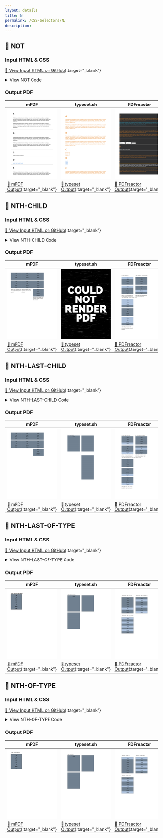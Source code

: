 ```yaml
---
layout: details
title: N
permalink: /CSS-Selectors/N/
description: 
---
```




## 🔬 NOT

### Input HTML & CSS

[📄 View Input HTML on GitHub](https://raw.githubusercontent.com/azettl/compare.html2pdf.tools/master//html/CSS%20Selectors/N/not.html){:target="_blank"}

<details>
    <summary>
        View NOT Code
    </summary>
    <pre><code class="hljs xml"><span class="hljs-meta">&lt;!DOCTYPE <span class="hljs-meta-keyword">html</span>&gt;</span>
<span class="hljs-comment">&lt;!-- Sample from https://css-tricks.com/almanac/selectors/n/not/ --&gt;</span>
<span class="hljs-tag">&lt;<span class="hljs-name">html</span> <span class="hljs-attr">lang</span>=<span class="hljs-string">"en"</span>&gt;</span>
    <span class="hljs-tag">&lt;<span class="hljs-name">head</span>&gt;</span>
        <span class="hljs-tag">&lt;<span class="hljs-name">style</span>&gt;</span><span class="css">
        <span class="hljs-comment">/**
*
* Global Styles
*
*/</span>

<span class="hljs-selector-tag">a</span> {
  <span class="hljs-attribute">color</span>: <span class="hljs-number">#4186db</span>;
}

<span class="hljs-selector-tag">html</span> {
  <span class="hljs-attribute">background</span>: <span class="hljs-number">#303031</span>;
  <span class="hljs-attribute">color</span>: <span class="hljs-number">#e78629</span>;
}


<span class="hljs-selector-class">.entry</span> {
  <span class="hljs-attribute">width</span>: <span class="hljs-number">42em</span>;
  <span class="hljs-attribute">margin</span>: <span class="hljs-number">0</span> auto;
}


<span class="hljs-comment">/**
*
* Demo A
* Class Selector on Nested Element
*/</span>
<span class="hljs-selector-class">.entry</span><span class="hljs-selector-class">.A</span> <span class="hljs-selector-class">.entry-content</span> <span class="hljs-selector-pseudo">:not(.intro)</span> {
  <span class="hljs-attribute">color</span>: <span class="hljs-number">#31cdf7</span>;
}


<span class="hljs-comment">/**
*
* Demo B
* Class Selector w/out Nesting
*
*/</span>
<span class="hljs-selector-class">.entry</span><span class="hljs-selector-class">.B</span> <span class="hljs-selector-pseudo">:not(.intro)</span> {
  <span class="hljs-attribute">font-size</span>: <span class="hljs-number">14px</span>;
}


<span class="hljs-comment">/**
*
* Demo C
* This demo uses the attribute as our simple selector
* http://www.w3.org/TR/selectors/#simple-selectors-dfn
*
*/</span>
<span class="hljs-selector-class">.entry</span><span class="hljs-selector-class">.C</span> <span class="hljs-selector-tag">button</span><span class="hljs-selector-pseudo">:not(</span><span class="hljs-selector-attr">[disabled]</span>) {
  <span class="hljs-attribute">font-size</span>: <span class="hljs-number">20px</span>;
}


<span class="hljs-comment">/**
*
* Demo D
* Attribute Selector
*
*/</span>
<span class="hljs-selector-class">.entry</span><span class="hljs-selector-class">.D</span> <span class="hljs-selector-tag">a</span><span class="hljs-selector-pseudo">:not(</span><span class="hljs-selector-attr">[href*=<span class="hljs-string">"http://css-tricks"</span>]</span>) {
  <span class="hljs-attribute">color</span>: <span class="hljs-number">#FFF</span>;
  <span class="hljs-attribute">text-decoration</span>: none;
}


<span class="hljs-comment">/**
*
* Demo E
* won't work because ::first-line is a pseudo element
*
*/</span>
<span class="hljs-selector-class">.entry</span><span class="hljs-selector-class">.E</span> <span class="hljs-selector-tag">p</span><span class="hljs-selector-pseudo">:not(</span><span class="hljs-selector-pseudo">::first-line)</span> {
  <span class="hljs-attribute">color</span>: white;
}


<span class="hljs-comment">/**
*
* Demo F
* nth-child Pseudo Class
*
*/</span>
<span class="hljs-selector-class">.entry</span><span class="hljs-selector-class">.F</span> <span class="hljs-selector-tag">p</span><span class="hljs-selector-pseudo">:not(</span><span class="hljs-selector-pseudo">:nth-child(2n+1))</span> {
  <span class="hljs-attribute">border</span>: <span class="hljs-number">1px</span> solid orange;
  <span class="hljs-attribute">color</span>: white;
}
        </span><span class="hljs-tag">&lt;/<span class="hljs-name">style</span>&gt;</span>
    <span class="hljs-tag">&lt;/<span class="hljs-name">head</span>&gt;</span>
    <span class="hljs-tag">&lt;<span class="hljs-name">body</span>&gt;</span>
        <span class="hljs-tag">&lt;<span class="hljs-name">article</span> <span class="hljs-attr">class</span>=<span class="hljs-string">"entry A"</span>&gt;</span>
            <span class="hljs-tag">&lt;<span class="hljs-name">header</span>&gt;</span>
              <span class="hljs-tag">&lt;<span class="hljs-name">h1</span>&gt;</span>A<span class="hljs-tag">&lt;/<span class="hljs-name">h1</span>&gt;</span>
            <span class="hljs-tag">&lt;/<span class="hljs-name">header</span>&gt;</span>
            <span class="hljs-tag">&lt;<span class="hljs-name">div</span> <span class="hljs-attr">class</span>=<span class="hljs-string">"entry-content"</span>&gt;</span>
              <span class="hljs-tag">&lt;<span class="hljs-name">p</span> <span class="hljs-attr">class</span>=<span class="hljs-string">"intro"</span>&gt;</span>Pellentesque habitant morbi tristique senectus et netus et malesuada fames ac turpis egestas. Vestibulum tortor quam, feugiat vitae, ultricies eget, tempor sit amet, ante. Donec eu libero sit amet quam egestas semper. Aenean ultricies mi vitae est. Mauris placerat eleifend leo.<span class="hljs-tag">&lt;/<span class="hljs-name">p</span>&gt;</span>
          
              <span class="hljs-tag">&lt;<span class="hljs-name">p</span>&gt;</span>Pellentesque habitant morbi tristique senectus et netus et malesuada fames ac turpis egestas. Vestibulum tortor quam, feugiat vitae, ultricies eget, tempor sit amet, ante. Donec eu libero sit amet quam egestas semper. Aenean ultricies mi vitae est. Mauris placerat eleifend leo.<span class="hljs-tag">&lt;/<span class="hljs-name">p</span>&gt;</span>
            <span class="hljs-tag">&lt;/<span class="hljs-name">div</span>&gt;</span>
          <span class="hljs-tag">&lt;/<span class="hljs-name">article</span>&gt;</span>
          
          <span class="hljs-tag">&lt;<span class="hljs-name">hr</span>&gt;</span>
          
          <span class="hljs-tag">&lt;<span class="hljs-name">article</span> <span class="hljs-attr">class</span>=<span class="hljs-string">"entry B"</span>&gt;</span>
            <span class="hljs-tag">&lt;<span class="hljs-name">header</span>&gt;</span>
              <span class="hljs-tag">&lt;<span class="hljs-name">h1</span>&gt;</span>B<span class="hljs-tag">&lt;/<span class="hljs-name">h1</span>&gt;</span>
            <span class="hljs-tag">&lt;/<span class="hljs-name">header</span>&gt;</span>
             <span class="hljs-tag">&lt;<span class="hljs-name">p</span> <span class="hljs-attr">class</span>=<span class="hljs-string">"intro"</span>&gt;</span>Pellentesque habitant morbi tristique senectus et netus et malesuada fames ac turpis egestas. Vestibulum tortor quam, feugiat vitae, ultricies eget, tempor sit amet, ante. Donec eu libero sit amet quam egestas semper. Aenean ultricies mi vitae est. Mauris placerat eleifend leo.<span class="hljs-tag">&lt;/<span class="hljs-name">p</span>&gt;</span>
          
             <span class="hljs-tag">&lt;<span class="hljs-name">p</span>&gt;</span>Pellentesque habitant morbi tristique senectus et netus et malesuada fames ac turpis egestas. Vestibulum tortor quam, feugiat vitae, ultricies eget, tempor sit amet, ante. Donec eu libero sit amet quam egestas semper. Aenean ultricies mi vitae est. Mauris placerat eleifend leo.<span class="hljs-tag">&lt;/<span class="hljs-name">p</span>&gt;</span>
          <span class="hljs-tag">&lt;/<span class="hljs-name">article</span>&gt;</span>
          
          <span class="hljs-tag">&lt;<span class="hljs-name">hr</span>&gt;</span>
          
          <span class="hljs-tag">&lt;<span class="hljs-name">article</span> <span class="hljs-attr">class</span>=<span class="hljs-string">"entry C"</span>&gt;</span>
            <span class="hljs-tag">&lt;<span class="hljs-name">header</span>&gt;</span>
              <span class="hljs-tag">&lt;<span class="hljs-name">h1</span>&gt;</span>C<span class="hljs-tag">&lt;/<span class="hljs-name">h1</span>&gt;</span>
            <span class="hljs-tag">&lt;/<span class="hljs-name">header</span>&gt;</span>
            <span class="hljs-tag">&lt;<span class="hljs-name">button</span>&gt;</span>button A<span class="hljs-tag">&lt;/<span class="hljs-name">button</span>&gt;</span>
            <span class="hljs-tag">&lt;<span class="hljs-name">button</span>&gt;</span>button B<span class="hljs-tag">&lt;/<span class="hljs-name">button</span>&gt;</span>
            <span class="hljs-tag">&lt;<span class="hljs-name">button</span> <span class="hljs-attr">disabled</span>&gt;</span>button C<span class="hljs-tag">&lt;/<span class="hljs-name">button</span>&gt;</span>
          <span class="hljs-tag">&lt;/<span class="hljs-name">article</span>&gt;</span>
          
          <span class="hljs-tag">&lt;<span class="hljs-name">hr</span>&gt;</span>
          
          <span class="hljs-tag">&lt;<span class="hljs-name">article</span> <span class="hljs-attr">class</span>=<span class="hljs-string">"entry D"</span>&gt;</span>
            <span class="hljs-tag">&lt;<span class="hljs-name">header</span>&gt;</span>
              <span class="hljs-tag">&lt;<span class="hljs-name">h1</span>&gt;</span>D<span class="hljs-tag">&lt;/<span class="hljs-name">h1</span>&gt;</span>
            <span class="hljs-tag">&lt;/<span class="hljs-name">header</span>&gt;</span>
            <span class="hljs-tag">&lt;<span class="hljs-name">a</span> <span class="hljs-attr">href</span>=<span class="hljs-string">"https://css-tricks.com"</span>&gt;</span>Link1<span class="hljs-tag">&lt;/<span class="hljs-name">a</span>&gt;</span>
            <span class="hljs-tag">&lt;<span class="hljs-name">a</span> <span class="hljs-attr">href</span>=<span class="hljs-string">"https://css-tricks.com"</span>&gt;</span>Link2<span class="hljs-tag">&lt;/<span class="hljs-name">a</span>&gt;</span>
            <span class="hljs-tag">&lt;<span class="hljs-name">a</span> <span class="hljs-attr">href</span>=<span class="hljs-string">"https://google.com"</span>&gt;</span>Link3<span class="hljs-tag">&lt;/<span class="hljs-name">a</span>&gt;</span>
            <span class="hljs-tag">&lt;<span class="hljs-name">a</span> <span class="hljs-attr">href</span>=<span class="hljs-string">"https://google.com"</span>&gt;</span>Link4<span class="hljs-tag">&lt;/<span class="hljs-name">a</span>&gt;</span>
          <span class="hljs-tag">&lt;/<span class="hljs-name">article</span>&gt;</span>
          
          <span class="hljs-tag">&lt;<span class="hljs-name">hr</span>&gt;</span>
          
          <span class="hljs-tag">&lt;<span class="hljs-name">article</span> <span class="hljs-attr">class</span>=<span class="hljs-string">"entry E"</span>&gt;</span>
            <span class="hljs-tag">&lt;<span class="hljs-name">header</span>&gt;</span>
              <span class="hljs-tag">&lt;<span class="hljs-name">h1</span>&gt;</span>E<span class="hljs-tag">&lt;/<span class="hljs-name">h1</span>&gt;</span>
            <span class="hljs-tag">&lt;/<span class="hljs-name">header</span>&gt;</span>
            <span class="hljs-tag">&lt;<span class="hljs-name">p</span>&gt;</span>Pellentesque habitant morbi tristique senectus et netus et malesuada fames ac turpis egestas. Vestibulum tortor quam, feugiat vitae, ultricies eget, tempor sit amet, ante. Donec eu libero sit amet quam egestas semper. Aenean ultricies mi vitae est. Mauris placerat eleifend leo.<span class="hljs-tag">&lt;/<span class="hljs-name">p</span>&gt;</span>  
          <span class="hljs-tag">&lt;/<span class="hljs-name">article</span>&gt;</span>
          
          <span class="hljs-tag">&lt;<span class="hljs-name">hr</span>&gt;</span>
          
          <span class="hljs-tag">&lt;<span class="hljs-name">article</span> <span class="hljs-attr">class</span>=<span class="hljs-string">"entry F"</span>&gt;</span>
            <span class="hljs-tag">&lt;<span class="hljs-name">header</span>&gt;</span>
              <span class="hljs-tag">&lt;<span class="hljs-name">h1</span>&gt;</span>F<span class="hljs-tag">&lt;/<span class="hljs-name">h1</span>&gt;</span>
            <span class="hljs-tag">&lt;/<span class="hljs-name">header</span>&gt;</span>
            <span class="hljs-tag">&lt;<span class="hljs-name">p</span>&gt;</span>Pellentesque habitant morbi tristique senectus et netus et malesuada fames ac turpis egestas. Vestibulum tortor quam, feugiat vitae, ultricies eget, tempor sit amet, ante. Donec eu libero sit amet quam egestas semper. Aenean ultricies mi vitae est. Mauris placerat eleifend leo.<span class="hljs-tag">&lt;/<span class="hljs-name">p</span>&gt;</span>
            <span class="hljs-tag">&lt;<span class="hljs-name">p</span>&gt;</span>Pellentesque habitant morbi tristique senectus et netus et malesuada fames ac turpis egestas. Vestibulum tortor quam, feugiat vitae, ultricies eget, tempor sit amet, ante. Donec eu libero sit amet quam egestas semper. Aenean ultricies mi vitae est. Mauris placerat eleifend leo.<span class="hljs-tag">&lt;/<span class="hljs-name">p</span>&gt;</span>
            <span class="hljs-tag">&lt;<span class="hljs-name">p</span>&gt;</span>Pellentesque habitant morbi tristique senectus et netus et malesuada fames ac turpis egestas. Vestibulum tortor quam, feugiat vitae, ultricies eget, tempor sit amet, ante. Donec eu libero sit amet quam egestas semper. Aenean ultricies mi vitae est. Mauris placerat eleifend leo.<span class="hljs-tag">&lt;/<span class="hljs-name">p</span>&gt;</span>  
            <span class="hljs-tag">&lt;<span class="hljs-name">p</span>&gt;</span>Pellentesque habitant morbi tristique senectus et netus et malesuada fames ac turpis egestas. Vestibulum tortor quam, feugiat vitae, ultricies eget, tempor sit amet, ante. Donec eu libero sit amet quam egestas semper. Aenean ultricies mi vitae est. Mauris placerat eleifend leo.<span class="hljs-tag">&lt;/<span class="hljs-name">p</span>&gt;</span>
          <span class="hljs-tag">&lt;/<span class="hljs-name">article</span>&gt;</span>
    <span class="hljs-tag">&lt;/<span class="hljs-name">body</span>&gt;</span>
<span class="hljs-tag">&lt;/<span class="hljs-name">html</span>&gt;</span></code></pre>
</details>

### Output PDF

| mPDF | typeset.sh | PDFreactor | wkhtmltopdf
|---------|---------|---------|---------|
| ![mPDF Preview](mpdf__html_CSS_Selectors_N_not.html.png) | ![typeset Preview](typeset__html_CSS_Selectors_N_not.html.png) | ![PDFreactor Preview](pdfreactor__html_CSS_Selectors_N_not.html.png) | ![wkhtmltopdf Preview](wkhtmltopdf__html_CSS_Selectors_N_not.html.png) |
| [📕 mPDF Output](mpdf__html_CSS_Selectors_N_not.html.pdf){:target="_blank"} | [📕 typeset Output](typeset__html_CSS_Selectors_N_not.html.pdf){:target="_blank"} | [📕 PDFreactor Output](pdfreactor__html_CSS_Selectors_N_not.html.pdf){:target="_blank"} | [📕 wkhtmltopdf Output](wkhtmltopdf__html_CSS_Selectors_N_not.html.pdf){:target="_blank"} |

## 🔬 NTH-CHILD

### Input HTML & CSS

[📄 View Input HTML on GitHub](https://raw.githubusercontent.com/azettl/compare.html2pdf.tools/master//html/CSS%20Selectors/N/nth-child.html){:target="_blank"}

<details>
    <summary>
        View NTH-CHILD Code
    </summary>
    <pre><code class="hljs xml"><span class="hljs-meta">&lt;!DOCTYPE <span class="hljs-meta-keyword">html</span>&gt;</span>
<span class="hljs-comment">&lt;!-- Sample from https://css-tricks.com/almanac/selectors/n/nth-child/ --&gt;</span>
<span class="hljs-tag">&lt;<span class="hljs-name">html</span> <span class="hljs-attr">lang</span>=<span class="hljs-string">"en"</span>&gt;</span>
    <span class="hljs-tag">&lt;<span class="hljs-name">head</span>&gt;</span>
        <span class="hljs-tag">&lt;<span class="hljs-name">style</span>&gt;</span><span class="css">
        <span class="hljs-selector-tag">body</span> {
  <span class="hljs-attribute">padding</span>: <span class="hljs-number">1em</span> <span class="hljs-number">2em</span>;
}

<span class="hljs-selector-tag">ul</span>, <span class="hljs-selector-tag">ol</span> {
  <span class="hljs-attribute">list-style</span>: none;
  <span class="hljs-attribute">padding</span>: <span class="hljs-number">0</span>;
}
<span class="hljs-selector-tag">li</span> {
  <span class="hljs-attribute">text-align</span>: center;
  <span class="hljs-attribute">line-height</span>: <span class="hljs-number">2</span>;
  <span class="hljs-attribute">background</span>: slategrey;
}
<span class="hljs-selector-tag">div</span> {
  <span class="hljs-attribute">width</span>: <span class="hljs-number">12em</span>;
  <span class="hljs-attribute">float</span>: left;
  <span class="hljs-attribute">margin-right</span>: <span class="hljs-number">2em</span>;
}
<span class="hljs-selector-tag">hr</span> {
  <span class="hljs-attribute">clear</span>: both;
  <span class="hljs-attribute">padding-top</span>: <span class="hljs-number">1em</span>;
  <span class="hljs-attribute">border</span>: <span class="hljs-number">0</span>;
  <span class="hljs-attribute">border-bottom</span>: <span class="hljs-number">1px</span> solid grey;
}

<span class="hljs-selector-class">.one</span> <span class="hljs-selector-tag">li</span><span class="hljs-selector-pseudo">:nth-child(1)</span> {
  <span class="hljs-attribute">background</span>: lightsteelblue;
}

<span class="hljs-selector-class">.two</span> <span class="hljs-selector-pseudo">:nth-child(2)</span> <span class="hljs-selector-pseudo">:nth-child(3)</span> {
  <span class="hljs-attribute">background</span>: lightsteelblue;
}

<span class="hljs-selector-class">.three</span> <span class="hljs-selector-pseudo">:nth-child(odd)</span> <span class="hljs-selector-tag">li</span><span class="hljs-selector-pseudo">:nth-child(-n+3)</span> {
  <span class="hljs-attribute">background</span>: lightsteelblue;
}



<span class="hljs-selector-tag">div</span><span class="hljs-selector-pseudo">:before</span> {
  <span class="hljs-attribute">font-family</span>: monospace;
  <span class="hljs-attribute">white-space</span>: nowrap;
  <span class="hljs-attribute">font-size</span>: <span class="hljs-number">12px</span>;
}

<span class="hljs-selector-class">.one</span><span class="hljs-selector-pseudo">:before</span> {
  <span class="hljs-attribute">content</span>: <span class="hljs-string">"li:nth-child(1)"</span>;
}
<span class="hljs-selector-class">.two</span><span class="hljs-selector-pseudo">:before</span> {
  <span class="hljs-attribute">content</span>: <span class="hljs-string">":nth-child(2) :nth-child(3)"</span>;
}
<span class="hljs-selector-class">.three</span><span class="hljs-selector-pseudo">:before</span> {
  <span class="hljs-attribute">content</span>: <span class="hljs-string">":nth-child(odd) li:nth-child(-n+3)"</span>;
}


        </span><span class="hljs-tag">&lt;/<span class="hljs-name">style</span>&gt;</span>
    <span class="hljs-tag">&lt;/<span class="hljs-name">head</span>&gt;</span>
    <span class="hljs-tag">&lt;<span class="hljs-name">body</span>&gt;</span>
        <span class="hljs-tag">&lt;<span class="hljs-name">div</span> <span class="hljs-attr">class</span>=<span class="hljs-string">"one"</span>&gt;</span>
            <span class="hljs-tag">&lt;<span class="hljs-name">ul</span>&gt;</span>
              <span class="hljs-tag">&lt;<span class="hljs-name">li</span>&gt;</span>One<span class="hljs-tag">&lt;/<span class="hljs-name">li</span>&gt;</span>
              <span class="hljs-tag">&lt;<span class="hljs-name">li</span>&gt;</span>Two<span class="hljs-tag">&lt;/<span class="hljs-name">li</span>&gt;</span>
              <span class="hljs-tag">&lt;<span class="hljs-name">li</span>&gt;</span>Three<span class="hljs-tag">&lt;/<span class="hljs-name">li</span>&gt;</span>
              <span class="hljs-tag">&lt;<span class="hljs-name">li</span>&gt;</span>Four<span class="hljs-tag">&lt;/<span class="hljs-name">li</span>&gt;</span>
            <span class="hljs-tag">&lt;/<span class="hljs-name">ul</span>&gt;</span>
            <span class="hljs-tag">&lt;<span class="hljs-name">ol</span>&gt;</span>
              <span class="hljs-tag">&lt;<span class="hljs-name">li</span>&gt;</span>Five<span class="hljs-tag">&lt;/<span class="hljs-name">li</span>&gt;</span>
              <span class="hljs-tag">&lt;<span class="hljs-name">li</span>&gt;</span>Six<span class="hljs-tag">&lt;/<span class="hljs-name">li</span>&gt;</span>  
              <span class="hljs-tag">&lt;<span class="hljs-name">li</span>&gt;</span>Seven<span class="hljs-tag">&lt;/<span class="hljs-name">li</span>&gt;</span>
              <span class="hljs-tag">&lt;<span class="hljs-name">li</span>&gt;</span>Eight<span class="hljs-tag">&lt;/<span class="hljs-name">li</span>&gt;</span>
            <span class="hljs-tag">&lt;/<span class="hljs-name">ol</span>&gt;</span>
            <span class="hljs-tag">&lt;<span class="hljs-name">i</span>&gt;</span>select <span class="hljs-symbol">&amp;lt;</span>li<span class="hljs-symbol">&amp;gt;</span> elements that are the first child of their parent<span class="hljs-tag">&lt;/<span class="hljs-name">i</span>&gt;</span>
          <span class="hljs-tag">&lt;/<span class="hljs-name">div</span>&gt;</span>
          
          <span class="hljs-tag">&lt;<span class="hljs-name">div</span> <span class="hljs-attr">class</span>=<span class="hljs-string">"two"</span>&gt;</span>
            <span class="hljs-tag">&lt;<span class="hljs-name">ul</span>&gt;</span>
              <span class="hljs-tag">&lt;<span class="hljs-name">li</span>&gt;</span>One<span class="hljs-tag">&lt;/<span class="hljs-name">li</span>&gt;</span>
              <span class="hljs-tag">&lt;<span class="hljs-name">li</span>&gt;</span>Two<span class="hljs-tag">&lt;/<span class="hljs-name">li</span>&gt;</span>
              <span class="hljs-tag">&lt;<span class="hljs-name">li</span>&gt;</span>Three<span class="hljs-tag">&lt;/<span class="hljs-name">li</span>&gt;</span>
              <span class="hljs-tag">&lt;<span class="hljs-name">li</span>&gt;</span>Four<span class="hljs-tag">&lt;/<span class="hljs-name">li</span>&gt;</span>
            <span class="hljs-tag">&lt;/<span class="hljs-name">ul</span>&gt;</span>
            <span class="hljs-tag">&lt;<span class="hljs-name">ol</span>&gt;</span>
              <span class="hljs-tag">&lt;<span class="hljs-name">li</span>&gt;</span>Five<span class="hljs-tag">&lt;/<span class="hljs-name">li</span>&gt;</span>
              <span class="hljs-tag">&lt;<span class="hljs-name">li</span>&gt;</span>Six<span class="hljs-tag">&lt;/<span class="hljs-name">li</span>&gt;</span>
              <span class="hljs-tag">&lt;<span class="hljs-name">li</span>&gt;</span>Seven<span class="hljs-tag">&lt;/<span class="hljs-name">li</span>&gt;</span>
              <span class="hljs-tag">&lt;<span class="hljs-name">li</span>&gt;</span>Eight<span class="hljs-tag">&lt;/<span class="hljs-name">li</span>&gt;</span>
            <span class="hljs-tag">&lt;/<span class="hljs-name">ol</span>&gt;</span>
            <span class="hljs-tag">&lt;<span class="hljs-name">i</span>&gt;</span>select the third child element of the second element<span class="hljs-tag">&lt;/<span class="hljs-name">i</span>&gt;</span>
          <span class="hljs-tag">&lt;/<span class="hljs-name">div</span>&gt;</span>
          
          <span class="hljs-tag">&lt;<span class="hljs-name">div</span> <span class="hljs-attr">class</span>=<span class="hljs-string">"three"</span>&gt;</span>
            <span class="hljs-tag">&lt;<span class="hljs-name">ul</span>&gt;</span>
              <span class="hljs-tag">&lt;<span class="hljs-name">li</span>&gt;</span>One<span class="hljs-tag">&lt;/<span class="hljs-name">li</span>&gt;</span>
              <span class="hljs-tag">&lt;<span class="hljs-name">li</span>&gt;</span>Two<span class="hljs-tag">&lt;/<span class="hljs-name">li</span>&gt;</span>
              <span class="hljs-tag">&lt;<span class="hljs-name">li</span>&gt;</span>Three<span class="hljs-tag">&lt;/<span class="hljs-name">li</span>&gt;</span>
              <span class="hljs-tag">&lt;<span class="hljs-name">li</span>&gt;</span>Four<span class="hljs-tag">&lt;/<span class="hljs-name">li</span>&gt;</span>
            <span class="hljs-tag">&lt;/<span class="hljs-name">ul</span>&gt;</span>
            <span class="hljs-tag">&lt;<span class="hljs-name">ol</span>&gt;</span>
              <span class="hljs-tag">&lt;<span class="hljs-name">li</span>&gt;</span>Five<span class="hljs-tag">&lt;/<span class="hljs-name">li</span>&gt;</span>
              <span class="hljs-tag">&lt;<span class="hljs-name">li</span>&gt;</span>Six<span class="hljs-tag">&lt;/<span class="hljs-name">li</span>&gt;</span>
              <span class="hljs-tag">&lt;<span class="hljs-name">li</span>&gt;</span>Seven<span class="hljs-tag">&lt;/<span class="hljs-name">li</span>&gt;</span>
              <span class="hljs-tag">&lt;<span class="hljs-name">li</span>&gt;</span>Eight<span class="hljs-tag">&lt;/<span class="hljs-name">li</span>&gt;</span>
            <span class="hljs-tag">&lt;/<span class="hljs-name">ol</span>&gt;</span>
            <span class="hljs-tag">&lt;<span class="hljs-name">ul</span>&gt;</span>
              <span class="hljs-tag">&lt;<span class="hljs-name">li</span>&gt;</span>Nine<span class="hljs-tag">&lt;/<span class="hljs-name">li</span>&gt;</span>
              <span class="hljs-tag">&lt;<span class="hljs-name">li</span>&gt;</span>Ten<span class="hljs-tag">&lt;/<span class="hljs-name">li</span>&gt;</span>
              <span class="hljs-tag">&lt;<span class="hljs-name">li</span>&gt;</span>Eleven<span class="hljs-tag">&lt;/<span class="hljs-name">li</span>&gt;</span>
              <span class="hljs-tag">&lt;<span class="hljs-name">li</span>&gt;</span>Twelve<span class="hljs-tag">&lt;/<span class="hljs-name">li</span>&gt;</span>
            <span class="hljs-tag">&lt;/<span class="hljs-name">ul</span>&gt;</span>
            <span class="hljs-tag">&lt;<span class="hljs-name">i</span>&gt;</span>select the first three <span class="hljs-symbol">&amp;lt;</span>li<span class="hljs-symbol">&amp;gt;</span> elements inside of every odd element<span class="hljs-tag">&lt;/<span class="hljs-name">i</span>&gt;</span>
          <span class="hljs-tag">&lt;/<span class="hljs-name">div</span>&gt;</span>
    <span class="hljs-tag">&lt;/<span class="hljs-name">body</span>&gt;</span>
<span class="hljs-tag">&lt;/<span class="hljs-name">html</span>&gt;</span></code></pre>
</details>

### Output PDF

| mPDF | typeset.sh | PDFreactor | wkhtmltopdf
|---------|---------|---------|---------|
| ![mPDF Preview](mpdf__html_CSS_Selectors_N_nth-child.html.png) | ![typeset Preview](typeset__html_CSS_Selectors_N_nth-child.html.png) | ![PDFreactor Preview](pdfreactor__html_CSS_Selectors_N_nth-child.html.png) | ![wkhtmltopdf Preview](wkhtmltopdf__html_CSS_Selectors_N_nth-child.html.png) |
| [📕 mPDF Output](mpdf__html_CSS_Selectors_N_nth-child.html.pdf){:target="_blank"} | [📕 typeset Output](typeset__html_CSS_Selectors_N_nth-child.html.pdf){:target="_blank"} | [📕 PDFreactor Output](pdfreactor__html_CSS_Selectors_N_nth-child.html.pdf){:target="_blank"} | [📕 wkhtmltopdf Output](wkhtmltopdf__html_CSS_Selectors_N_nth-child.html.pdf){:target="_blank"} |

## 🔬 NTH-LAST-CHILD

### Input HTML & CSS

[📄 View Input HTML on GitHub](https://raw.githubusercontent.com/azettl/compare.html2pdf.tools/master//html/CSS%20Selectors/N/nth-last-child.html){:target="_blank"}

<details>
    <summary>
        View NTH-LAST-CHILD Code
    </summary>
    <pre><code class="hljs xml"><span class="hljs-meta">&lt;!DOCTYPE <span class="hljs-meta-keyword">html</span>&gt;</span>
<span class="hljs-comment">&lt;!-- Sample from https://css-tricks.com/almanac/selectors/n/nth-last-child/ --&gt;</span>
<span class="hljs-tag">&lt;<span class="hljs-name">html</span> <span class="hljs-attr">lang</span>=<span class="hljs-string">"en"</span>&gt;</span>
    <span class="hljs-tag">&lt;<span class="hljs-name">head</span>&gt;</span>
        <span class="hljs-tag">&lt;<span class="hljs-name">style</span>&gt;</span><span class="css">
        <span class="hljs-selector-tag">body</span> {
  <span class="hljs-attribute">padding</span>: <span class="hljs-number">1em</span> <span class="hljs-number">2em</span>;
}

<span class="hljs-selector-tag">ul</span>, <span class="hljs-selector-tag">ol</span> {
  <span class="hljs-attribute">list-style</span>: none;
  <span class="hljs-attribute">padding</span>: <span class="hljs-number">0</span>;
}
<span class="hljs-selector-tag">li</span> {
  <span class="hljs-attribute">text-align</span>: center;
  <span class="hljs-attribute">line-height</span>: <span class="hljs-number">2</span>;
  <span class="hljs-attribute">background</span>: slategrey;
}
<span class="hljs-selector-tag">div</span> {
  <span class="hljs-attribute">width</span>: <span class="hljs-number">12em</span>;
  <span class="hljs-attribute">float</span>: left;
  <span class="hljs-attribute">margin-right</span>: <span class="hljs-number">2em</span>;
}
<span class="hljs-selector-tag">hr</span> {
  <span class="hljs-attribute">clear</span>: both;
  <span class="hljs-attribute">padding-top</span>: <span class="hljs-number">1em</span>;
  <span class="hljs-attribute">border</span>: <span class="hljs-number">0</span>;
  <span class="hljs-attribute">border-bottom</span>: <span class="hljs-number">1px</span> solid grey;
}

<span class="hljs-selector-class">.one</span> <span class="hljs-selector-tag">li</span><span class="hljs-selector-pseudo">:nth-last-child(1)</span> {
  <span class="hljs-attribute">background</span>: lightsteelblue;
}

<span class="hljs-selector-class">.two</span> <span class="hljs-selector-tag">ol</span> <span class="hljs-selector-pseudo">:nth-last-child(3)</span> {
  <span class="hljs-attribute">background</span>: lightsteelblue;
}

<span class="hljs-selector-class">.three</span> <span class="hljs-selector-pseudo">:nth-last-child(-n+2)</span> <span class="hljs-selector-pseudo">:nth-last-child(1)</span> {
  <span class="hljs-attribute">background</span>: lightsteelblue;
}



<span class="hljs-selector-tag">div</span><span class="hljs-selector-pseudo">:before</span> {
  <span class="hljs-attribute">font-family</span>: monospace;
  <span class="hljs-attribute">white-space</span>: nowrap;
  <span class="hljs-attribute">font-size</span>: <span class="hljs-number">12px</span>;
}
<span class="hljs-selector-tag">div</span><span class="hljs-selector-pseudo">:after</span> {
  <span class="hljs-attribute">font-style</span>: italic;
}

<span class="hljs-selector-class">.one</span><span class="hljs-selector-pseudo">:before</span> {
  <span class="hljs-attribute">content</span>: <span class="hljs-string">"li:nth-last-child(1)"</span>;
}
<span class="hljs-selector-class">.one</span><span class="hljs-selector-pseudo">:after</span> {
  <span class="hljs-attribute">content</span>: <span class="hljs-string">"select &lt;li&gt; elements that are the last child of their parent"</span>;
}

<span class="hljs-selector-class">.two</span><span class="hljs-selector-pseudo">:before</span> {
  <span class="hljs-attribute">content</span>: <span class="hljs-string">"ol :nth-last-child(3)"</span>;
}
<span class="hljs-selector-class">.two</span><span class="hljs-selector-pseudo">:after</span> {
  <span class="hljs-attribute">content</span>: <span class="hljs-string">"select the third-from-last child element of an &lt;ol&gt;"</span>;
}

<span class="hljs-selector-class">.three</span><span class="hljs-selector-pseudo">:before</span> {
  <span class="hljs-attribute">content</span>: <span class="hljs-string">":nth-last-child(-n+2) :nth-last-child(-n+3)"</span>;
}
<span class="hljs-selector-class">.three</span><span class="hljs-selector-pseudo">:after</span> {
  <span class="hljs-attribute">content</span>: <span class="hljs-string">"select the last &lt;li&gt; element inside the last two elements"</span>;
}


        </span><span class="hljs-tag">&lt;/<span class="hljs-name">style</span>&gt;</span>
    <span class="hljs-tag">&lt;/<span class="hljs-name">head</span>&gt;</span>
    <span class="hljs-tag">&lt;<span class="hljs-name">body</span>&gt;</span>
        <span class="hljs-tag">&lt;<span class="hljs-name">div</span> <span class="hljs-attr">class</span>=<span class="hljs-string">"one"</span>&gt;</span>
            <span class="hljs-tag">&lt;<span class="hljs-name">ul</span>&gt;</span>
              <span class="hljs-tag">&lt;<span class="hljs-name">li</span>&gt;</span>One<span class="hljs-tag">&lt;/<span class="hljs-name">li</span>&gt;</span>
              <span class="hljs-tag">&lt;<span class="hljs-name">li</span>&gt;</span>Two<span class="hljs-tag">&lt;/<span class="hljs-name">li</span>&gt;</span>
              <span class="hljs-tag">&lt;<span class="hljs-name">li</span>&gt;</span>Three<span class="hljs-tag">&lt;/<span class="hljs-name">li</span>&gt;</span>
              <span class="hljs-tag">&lt;<span class="hljs-name">li</span>&gt;</span>Four<span class="hljs-tag">&lt;/<span class="hljs-name">li</span>&gt;</span>
            <span class="hljs-tag">&lt;/<span class="hljs-name">ul</span>&gt;</span>
            <span class="hljs-tag">&lt;<span class="hljs-name">ol</span>&gt;</span>
              <span class="hljs-tag">&lt;<span class="hljs-name">li</span>&gt;</span>Five<span class="hljs-tag">&lt;/<span class="hljs-name">li</span>&gt;</span>
              <span class="hljs-tag">&lt;<span class="hljs-name">li</span>&gt;</span>Six<span class="hljs-tag">&lt;/<span class="hljs-name">li</span>&gt;</span>  
              <span class="hljs-tag">&lt;<span class="hljs-name">li</span>&gt;</span>Seven<span class="hljs-tag">&lt;/<span class="hljs-name">li</span>&gt;</span>
              <span class="hljs-tag">&lt;<span class="hljs-name">li</span>&gt;</span>Eight<span class="hljs-tag">&lt;/<span class="hljs-name">li</span>&gt;</span>
            <span class="hljs-tag">&lt;/<span class="hljs-name">ol</span>&gt;</span>
          <span class="hljs-tag">&lt;/<span class="hljs-name">div</span>&gt;</span>
          
          <span class="hljs-tag">&lt;<span class="hljs-name">div</span> <span class="hljs-attr">class</span>=<span class="hljs-string">"two"</span>&gt;</span>
            <span class="hljs-tag">&lt;<span class="hljs-name">ul</span>&gt;</span>
              <span class="hljs-tag">&lt;<span class="hljs-name">li</span>&gt;</span>One<span class="hljs-tag">&lt;/<span class="hljs-name">li</span>&gt;</span>
              <span class="hljs-tag">&lt;<span class="hljs-name">li</span>&gt;</span>Two<span class="hljs-tag">&lt;/<span class="hljs-name">li</span>&gt;</span>
              <span class="hljs-tag">&lt;<span class="hljs-name">li</span>&gt;</span>Three<span class="hljs-tag">&lt;/<span class="hljs-name">li</span>&gt;</span>
              <span class="hljs-tag">&lt;<span class="hljs-name">li</span>&gt;</span>Four<span class="hljs-tag">&lt;/<span class="hljs-name">li</span>&gt;</span>
            <span class="hljs-tag">&lt;/<span class="hljs-name">ul</span>&gt;</span>
            <span class="hljs-tag">&lt;<span class="hljs-name">ol</span>&gt;</span>
              <span class="hljs-tag">&lt;<span class="hljs-name">li</span>&gt;</span>Five<span class="hljs-tag">&lt;/<span class="hljs-name">li</span>&gt;</span>
              <span class="hljs-tag">&lt;<span class="hljs-name">li</span>&gt;</span>Six<span class="hljs-tag">&lt;/<span class="hljs-name">li</span>&gt;</span>
              <span class="hljs-tag">&lt;<span class="hljs-name">li</span>&gt;</span>Seven<span class="hljs-tag">&lt;/<span class="hljs-name">li</span>&gt;</span>
              <span class="hljs-tag">&lt;<span class="hljs-name">li</span>&gt;</span>Eight<span class="hljs-tag">&lt;/<span class="hljs-name">li</span>&gt;</span>
            <span class="hljs-tag">&lt;/<span class="hljs-name">ol</span>&gt;</span>
          <span class="hljs-tag">&lt;/<span class="hljs-name">div</span>&gt;</span>
          
          <span class="hljs-tag">&lt;<span class="hljs-name">div</span> <span class="hljs-attr">class</span>=<span class="hljs-string">"three"</span>&gt;</span>
            <span class="hljs-tag">&lt;<span class="hljs-name">ul</span>&gt;</span>
              <span class="hljs-tag">&lt;<span class="hljs-name">li</span>&gt;</span>One<span class="hljs-tag">&lt;/<span class="hljs-name">li</span>&gt;</span>
              <span class="hljs-tag">&lt;<span class="hljs-name">li</span>&gt;</span>Two<span class="hljs-tag">&lt;/<span class="hljs-name">li</span>&gt;</span>
              <span class="hljs-tag">&lt;<span class="hljs-name">li</span>&gt;</span>Three<span class="hljs-tag">&lt;/<span class="hljs-name">li</span>&gt;</span>
              <span class="hljs-tag">&lt;<span class="hljs-name">li</span>&gt;</span>Four<span class="hljs-tag">&lt;/<span class="hljs-name">li</span>&gt;</span>
            <span class="hljs-tag">&lt;/<span class="hljs-name">ul</span>&gt;</span>
            <span class="hljs-tag">&lt;<span class="hljs-name">ol</span>&gt;</span>
              <span class="hljs-tag">&lt;<span class="hljs-name">li</span>&gt;</span>Five<span class="hljs-tag">&lt;/<span class="hljs-name">li</span>&gt;</span>
              <span class="hljs-tag">&lt;<span class="hljs-name">li</span>&gt;</span>Six<span class="hljs-tag">&lt;/<span class="hljs-name">li</span>&gt;</span>
              <span class="hljs-tag">&lt;<span class="hljs-name">li</span>&gt;</span>Seven<span class="hljs-tag">&lt;/<span class="hljs-name">li</span>&gt;</span>
              <span class="hljs-tag">&lt;<span class="hljs-name">li</span>&gt;</span>Eight<span class="hljs-tag">&lt;/<span class="hljs-name">li</span>&gt;</span>
            <span class="hljs-tag">&lt;/<span class="hljs-name">ol</span>&gt;</span>
            <span class="hljs-tag">&lt;<span class="hljs-name">ul</span>&gt;</span>
              <span class="hljs-tag">&lt;<span class="hljs-name">li</span>&gt;</span>Nine<span class="hljs-tag">&lt;/<span class="hljs-name">li</span>&gt;</span>
              <span class="hljs-tag">&lt;<span class="hljs-name">li</span>&gt;</span>Ten<span class="hljs-tag">&lt;/<span class="hljs-name">li</span>&gt;</span>
              <span class="hljs-tag">&lt;<span class="hljs-name">li</span>&gt;</span>Eleven<span class="hljs-tag">&lt;/<span class="hljs-name">li</span>&gt;</span>
              <span class="hljs-tag">&lt;<span class="hljs-name">li</span>&gt;</span>Twelve<span class="hljs-tag">&lt;/<span class="hljs-name">li</span>&gt;</span>
            <span class="hljs-tag">&lt;/<span class="hljs-name">ul</span>&gt;</span>
          <span class="hljs-tag">&lt;/<span class="hljs-name">div</span>&gt;</span>
    <span class="hljs-tag">&lt;/<span class="hljs-name">body</span>&gt;</span>
<span class="hljs-tag">&lt;/<span class="hljs-name">html</span>&gt;</span></code></pre>
</details>

### Output PDF

| mPDF | typeset.sh | PDFreactor | wkhtmltopdf
|---------|---------|---------|---------|
| ![mPDF Preview](mpdf__html_CSS_Selectors_N_nth-last-child.html.png) | ![typeset Preview](typeset__html_CSS_Selectors_N_nth-last-child.html.png) | ![PDFreactor Preview](pdfreactor__html_CSS_Selectors_N_nth-last-child.html.png) | ![wkhtmltopdf Preview](wkhtmltopdf__html_CSS_Selectors_N_nth-last-child.html.png) |
| [📕 mPDF Output](mpdf__html_CSS_Selectors_N_nth-last-child.html.pdf){:target="_blank"} | [📕 typeset Output](typeset__html_CSS_Selectors_N_nth-last-child.html.pdf){:target="_blank"} | [📕 PDFreactor Output](pdfreactor__html_CSS_Selectors_N_nth-last-child.html.pdf){:target="_blank"} | [📕 wkhtmltopdf Output](wkhtmltopdf__html_CSS_Selectors_N_nth-last-child.html.pdf){:target="_blank"} |

## 🔬 NTH-LAST-OF-TYPE

### Input HTML & CSS

[📄 View Input HTML on GitHub](https://raw.githubusercontent.com/azettl/compare.html2pdf.tools/master//html/CSS%20Selectors/N/nth-last-of-type.html){:target="_blank"}

<details>
    <summary>
        View NTH-LAST-OF-TYPE Code
    </summary>
    <pre><code class="hljs xml"><span class="hljs-meta">&lt;!DOCTYPE <span class="hljs-meta-keyword">html</span>&gt;</span>
<span class="hljs-comment">&lt;!-- Sample from  --&gt;</span>
<span class="hljs-tag">&lt;<span class="hljs-name">html</span> <span class="hljs-attr">lang</span>=<span class="hljs-string">"en"</span>&gt;</span>
    <span class="hljs-tag">&lt;<span class="hljs-name">head</span>&gt;</span>
        <span class="hljs-tag">&lt;<span class="hljs-name">style</span>&gt;</span><span class="css">
        <span class="hljs-selector-tag">body</span> {
  <span class="hljs-attribute">padding</span>: <span class="hljs-number">1em</span> <span class="hljs-number">2em</span>;
}

<span class="hljs-selector-tag">ul</span> {
  <span class="hljs-attribute">list-style</span>: none;
  <span class="hljs-attribute">width</span>: <span class="hljs-number">12em</span>;
  <span class="hljs-attribute">border</span>: <span class="hljs-number">1px</span> solid <span class="hljs-number">#444</span>;
  <span class="hljs-attribute">padding</span>: <span class="hljs-number">0</span>
}
<span class="hljs-selector-tag">li</span> {
  <span class="hljs-attribute">text-align</span>: center;
  <span class="hljs-attribute">line-height</span>: <span class="hljs-number">2</span>;
  <span class="hljs-attribute">background</span>: slategrey;
}
<span class="hljs-selector-tag">div</span> {
  <span class="hljs-attribute">float</span>: left;
  <span class="hljs-attribute">margin-right</span>: <span class="hljs-number">2em</span>;
}
<span class="hljs-selector-tag">pre</span> {
  <span class="hljs-attribute">font-size</span>: <span class="hljs-number">14px</span>;
}
<span class="hljs-selector-tag">hr</span> {
  <span class="hljs-attribute">clear</span>: both;
  <span class="hljs-attribute">padding-top</span>: <span class="hljs-number">1em</span>;
  <span class="hljs-attribute">border</span>: <span class="hljs-number">0</span>;
  <span class="hljs-attribute">border-bottom</span>: <span class="hljs-number">1px</span> solid grey;
}

<span class="hljs-selector-class">.four</span> <span class="hljs-selector-tag">li</span><span class="hljs-selector-pseudo">:nth-last-of-type(3)</span> {
  <span class="hljs-attribute">background</span>: lightsteelblue;
}

<span class="hljs-selector-class">.five</span> <span class="hljs-selector-tag">li</span><span class="hljs-selector-pseudo">:nth-last-of-type(3n+1)</span> {
  <span class="hljs-attribute">background</span>: lightsteelblue;
}

<span class="hljs-selector-class">.six</span> <span class="hljs-selector-tag">li</span><span class="hljs-selector-pseudo">:nth-last-of-type(even)</span> {
  <span class="hljs-attribute">background</span>: lightsteelblue;
}
        </span><span class="hljs-tag">&lt;/<span class="hljs-name">style</span>&gt;</span>
    <span class="hljs-tag">&lt;/<span class="hljs-name">head</span>&gt;</span>
    <span class="hljs-tag">&lt;<span class="hljs-name">body</span>&gt;</span>
        <span class="hljs-tag">&lt;<span class="hljs-name">div</span>&gt;</span>
            <span class="hljs-tag">&lt;<span class="hljs-name">pre</span>&gt;</span>:nth-last-of-type(3)<span class="hljs-tag">&lt;/<span class="hljs-name">pre</span>&gt;</span>
            <span class="hljs-tag">&lt;<span class="hljs-name">ul</span> <span class="hljs-attr">class</span>=<span class="hljs-string">"four"</span>&gt;</span>
              <span class="hljs-tag">&lt;<span class="hljs-name">li</span>&gt;</span>One<span class="hljs-tag">&lt;/<span class="hljs-name">li</span>&gt;</span>
              <span class="hljs-tag">&lt;<span class="hljs-name">li</span>&gt;</span>Two<span class="hljs-tag">&lt;/<span class="hljs-name">li</span>&gt;</span>
              <span class="hljs-tag">&lt;<span class="hljs-name">li</span>&gt;</span>Three<span class="hljs-tag">&lt;/<span class="hljs-name">li</span>&gt;</span>
              <span class="hljs-tag">&lt;<span class="hljs-name">li</span>&gt;</span>Four<span class="hljs-tag">&lt;/<span class="hljs-name">li</span>&gt;</span>
              <span class="hljs-tag">&lt;<span class="hljs-name">li</span>&gt;</span>Five<span class="hljs-tag">&lt;/<span class="hljs-name">li</span>&gt;</span>
              <span class="hljs-tag">&lt;<span class="hljs-name">li</span>&gt;</span>Six<span class="hljs-tag">&lt;/<span class="hljs-name">li</span>&gt;</span>  
              <span class="hljs-tag">&lt;<span class="hljs-name">li</span>&gt;</span>Seven<span class="hljs-tag">&lt;/<span class="hljs-name">li</span>&gt;</span>
              <span class="hljs-tag">&lt;<span class="hljs-name">li</span>&gt;</span>Eight<span class="hljs-tag">&lt;/<span class="hljs-name">li</span>&gt;</span>
            <span class="hljs-tag">&lt;/<span class="hljs-name">ul</span>&gt;</span>
          <span class="hljs-tag">&lt;/<span class="hljs-name">div</span>&gt;</span>
          
          <span class="hljs-tag">&lt;<span class="hljs-name">div</span>&gt;</span>
            <span class="hljs-tag">&lt;<span class="hljs-name">pre</span>&gt;</span>:nth-last-of-type(3n+1)<span class="hljs-tag">&lt;/<span class="hljs-name">pre</span>&gt;</span>
            <span class="hljs-tag">&lt;<span class="hljs-name">ul</span> <span class="hljs-attr">class</span>=<span class="hljs-string">"five"</span>&gt;</span>
              <span class="hljs-tag">&lt;<span class="hljs-name">li</span>&gt;</span>One<span class="hljs-tag">&lt;/<span class="hljs-name">li</span>&gt;</span>
              <span class="hljs-tag">&lt;<span class="hljs-name">li</span>&gt;</span>Two<span class="hljs-tag">&lt;/<span class="hljs-name">li</span>&gt;</span>
              <span class="hljs-tag">&lt;<span class="hljs-name">li</span>&gt;</span>Three<span class="hljs-tag">&lt;/<span class="hljs-name">li</span>&gt;</span>
              <span class="hljs-tag">&lt;<span class="hljs-name">li</span>&gt;</span>Four<span class="hljs-tag">&lt;/<span class="hljs-name">li</span>&gt;</span>
              <span class="hljs-tag">&lt;<span class="hljs-name">li</span>&gt;</span>Five<span class="hljs-tag">&lt;/<span class="hljs-name">li</span>&gt;</span>
              <span class="hljs-tag">&lt;<span class="hljs-name">li</span>&gt;</span>Six<span class="hljs-tag">&lt;/<span class="hljs-name">li</span>&gt;</span>
              <span class="hljs-tag">&lt;<span class="hljs-name">li</span>&gt;</span>Seven<span class="hljs-tag">&lt;/<span class="hljs-name">li</span>&gt;</span>
              <span class="hljs-tag">&lt;<span class="hljs-name">li</span>&gt;</span>Eight<span class="hljs-tag">&lt;/<span class="hljs-name">li</span>&gt;</span>
            <span class="hljs-tag">&lt;/<span class="hljs-name">ul</span>&gt;</span>
          <span class="hljs-tag">&lt;/<span class="hljs-name">div</span>&gt;</span>
          
          <span class="hljs-tag">&lt;<span class="hljs-name">div</span>&gt;</span>
            <span class="hljs-tag">&lt;<span class="hljs-name">pre</span>&gt;</span>:nth-last-of-type(even)<span class="hljs-tag">&lt;/<span class="hljs-name">pre</span>&gt;</span>
            <span class="hljs-tag">&lt;<span class="hljs-name">ul</span> <span class="hljs-attr">class</span>=<span class="hljs-string">"six"</span>&gt;</span>
              <span class="hljs-tag">&lt;<span class="hljs-name">li</span>&gt;</span>One<span class="hljs-tag">&lt;/<span class="hljs-name">li</span>&gt;</span>
              <span class="hljs-tag">&lt;<span class="hljs-name">li</span>&gt;</span>Two<span class="hljs-tag">&lt;/<span class="hljs-name">li</span>&gt;</span>
              <span class="hljs-tag">&lt;<span class="hljs-name">li</span>&gt;</span>Three<span class="hljs-tag">&lt;/<span class="hljs-name">li</span>&gt;</span>
              <span class="hljs-tag">&lt;<span class="hljs-name">li</span>&gt;</span>Four<span class="hljs-tag">&lt;/<span class="hljs-name">li</span>&gt;</span>
              <span class="hljs-tag">&lt;<span class="hljs-name">li</span>&gt;</span>Five<span class="hljs-tag">&lt;/<span class="hljs-name">li</span>&gt;</span>
              <span class="hljs-tag">&lt;<span class="hljs-name">li</span>&gt;</span>Six<span class="hljs-tag">&lt;/<span class="hljs-name">li</span>&gt;</span>
              <span class="hljs-tag">&lt;<span class="hljs-name">li</span>&gt;</span>Seven<span class="hljs-tag">&lt;/<span class="hljs-name">li</span>&gt;</span>
              <span class="hljs-tag">&lt;<span class="hljs-name">li</span>&gt;</span>Eight<span class="hljs-tag">&lt;/<span class="hljs-name">li</span>&gt;</span>
            <span class="hljs-tag">&lt;/<span class="hljs-name">ul</span>&gt;</span>
          <span class="hljs-tag">&lt;/<span class="hljs-name">div</span>&gt;</span>
    <span class="hljs-tag">&lt;/<span class="hljs-name">body</span>&gt;</span>
<span class="hljs-tag">&lt;/<span class="hljs-name">html</span>&gt;</span></code></pre>
</details>

### Output PDF

| mPDF | typeset.sh | PDFreactor | wkhtmltopdf
|---------|---------|---------|---------|
| ![mPDF Preview](mpdf__html_CSS_Selectors_N_nth-last-of-type.html.png) | ![typeset Preview](typeset__html_CSS_Selectors_N_nth-last-of-type.html.png) | ![PDFreactor Preview](pdfreactor__html_CSS_Selectors_N_nth-last-of-type.html.png) | ![wkhtmltopdf Preview](wkhtmltopdf__html_CSS_Selectors_N_nth-last-of-type.html.png) |
| [📕 mPDF Output](mpdf__html_CSS_Selectors_N_nth-last-of-type.html.pdf){:target="_blank"} | [📕 typeset Output](typeset__html_CSS_Selectors_N_nth-last-of-type.html.pdf){:target="_blank"} | [📕 PDFreactor Output](pdfreactor__html_CSS_Selectors_N_nth-last-of-type.html.pdf){:target="_blank"} | [📕 wkhtmltopdf Output](wkhtmltopdf__html_CSS_Selectors_N_nth-last-of-type.html.pdf){:target="_blank"} |

## 🔬 NTH-OF-TYPE

### Input HTML & CSS

[📄 View Input HTML on GitHub](https://raw.githubusercontent.com/azettl/compare.html2pdf.tools/master//html/CSS%20Selectors/N/nth-of-type.html){:target="_blank"}

<details>
    <summary>
        View NTH-OF-TYPE Code
    </summary>
    <pre><code class="hljs xml"><span class="hljs-meta">&lt;!DOCTYPE <span class="hljs-meta-keyword">html</span>&gt;</span>
<span class="hljs-comment">&lt;!-- Sample from https://css-tricks.com/almanac/selectors/n/nth-of-type/ --&gt;</span>
<span class="hljs-tag">&lt;<span class="hljs-name">html</span> <span class="hljs-attr">lang</span>=<span class="hljs-string">"en"</span>&gt;</span>
    <span class="hljs-tag">&lt;<span class="hljs-name">head</span>&gt;</span>
        <span class="hljs-tag">&lt;<span class="hljs-name">style</span>&gt;</span><span class="css">
        <span class="hljs-selector-tag">body</span> {
  <span class="hljs-attribute">padding</span>: <span class="hljs-number">1em</span> <span class="hljs-number">2em</span>;
}

<span class="hljs-selector-tag">ul</span> {
  <span class="hljs-attribute">list-style</span>: none;
  <span class="hljs-attribute">width</span>: <span class="hljs-number">12em</span>;
  <span class="hljs-attribute">border</span>: <span class="hljs-number">1px</span> solid <span class="hljs-number">#444</span>;
  <span class="hljs-attribute">padding</span>: <span class="hljs-number">0</span>
}
<span class="hljs-selector-tag">li</span> {
  <span class="hljs-attribute">text-align</span>: center;
  <span class="hljs-attribute">line-height</span>: <span class="hljs-number">2</span>;
  <span class="hljs-attribute">background</span>: slategrey;
}
<span class="hljs-selector-tag">div</span> {
  <span class="hljs-attribute">float</span>: left;
  <span class="hljs-attribute">margin-right</span>: <span class="hljs-number">2em</span>;
}
<span class="hljs-selector-tag">pre</span> {
  <span class="hljs-attribute">font-size</span>: <span class="hljs-number">14px</span>;
}
<span class="hljs-selector-tag">hr</span> {
  <span class="hljs-attribute">clear</span>: both;
  <span class="hljs-attribute">padding-top</span>: <span class="hljs-number">1em</span>;
  <span class="hljs-attribute">border</span>: <span class="hljs-number">0</span>;
  <span class="hljs-attribute">border-bottom</span>: <span class="hljs-number">1px</span> solid grey;
}

<span class="hljs-selector-class">.one</span> <span class="hljs-selector-tag">li</span><span class="hljs-selector-pseudo">:nth-of-type(1)</span> {
  <span class="hljs-attribute">background</span>: lightsteelblue;
}

<span class="hljs-selector-class">.two</span> <span class="hljs-selector-tag">li</span><span class="hljs-selector-pseudo">:nth-of-type(odd)</span> {
  <span class="hljs-attribute">background</span>: lightsteelblue;
}

<span class="hljs-selector-class">.three</span> <span class="hljs-selector-tag">li</span><span class="hljs-selector-pseudo">:nth-of-type(3n+2)</span> {
  <span class="hljs-attribute">background</span>: lightsteelblue;
}
        </span><span class="hljs-tag">&lt;/<span class="hljs-name">style</span>&gt;</span>
    <span class="hljs-tag">&lt;/<span class="hljs-name">head</span>&gt;</span>
    <span class="hljs-tag">&lt;<span class="hljs-name">body</span>&gt;</span>
        <span class="hljs-tag">&lt;<span class="hljs-name">div</span>&gt;</span>
            <span class="hljs-tag">&lt;<span class="hljs-name">pre</span>&gt;</span>:nth-of-type(1)<span class="hljs-tag">&lt;/<span class="hljs-name">pre</span>&gt;</span>
            <span class="hljs-tag">&lt;<span class="hljs-name">ul</span> <span class="hljs-attr">class</span>=<span class="hljs-string">"one"</span>&gt;</span>
              <span class="hljs-tag">&lt;<span class="hljs-name">li</span>&gt;</span>One<span class="hljs-tag">&lt;/<span class="hljs-name">li</span>&gt;</span>
              <span class="hljs-tag">&lt;<span class="hljs-name">li</span>&gt;</span>Two<span class="hljs-tag">&lt;/<span class="hljs-name">li</span>&gt;</span>
              <span class="hljs-tag">&lt;<span class="hljs-name">li</span>&gt;</span>Three<span class="hljs-tag">&lt;/<span class="hljs-name">li</span>&gt;</span>
              <span class="hljs-tag">&lt;<span class="hljs-name">li</span>&gt;</span>Four<span class="hljs-tag">&lt;/<span class="hljs-name">li</span>&gt;</span>
              <span class="hljs-tag">&lt;<span class="hljs-name">li</span>&gt;</span>Five<span class="hljs-tag">&lt;/<span class="hljs-name">li</span>&gt;</span>
              <span class="hljs-tag">&lt;<span class="hljs-name">li</span>&gt;</span>Six<span class="hljs-tag">&lt;/<span class="hljs-name">li</span>&gt;</span>  
              <span class="hljs-tag">&lt;<span class="hljs-name">li</span>&gt;</span>Seven<span class="hljs-tag">&lt;/<span class="hljs-name">li</span>&gt;</span>
              <span class="hljs-tag">&lt;<span class="hljs-name">li</span>&gt;</span>Eight<span class="hljs-tag">&lt;/<span class="hljs-name">li</span>&gt;</span>
            <span class="hljs-tag">&lt;/<span class="hljs-name">ul</span>&gt;</span>
          <span class="hljs-tag">&lt;/<span class="hljs-name">div</span>&gt;</span>
          
          <span class="hljs-tag">&lt;<span class="hljs-name">div</span>&gt;</span>
            <span class="hljs-tag">&lt;<span class="hljs-name">pre</span>&gt;</span>:nth-of-type(odd)<span class="hljs-tag">&lt;/<span class="hljs-name">pre</span>&gt;</span>
            <span class="hljs-tag">&lt;<span class="hljs-name">ul</span> <span class="hljs-attr">class</span>=<span class="hljs-string">"two"</span>&gt;</span>
              <span class="hljs-tag">&lt;<span class="hljs-name">li</span>&gt;</span>One<span class="hljs-tag">&lt;/<span class="hljs-name">li</span>&gt;</span>
              <span class="hljs-tag">&lt;<span class="hljs-name">li</span>&gt;</span>Two<span class="hljs-tag">&lt;/<span class="hljs-name">li</span>&gt;</span>
              <span class="hljs-tag">&lt;<span class="hljs-name">li</span>&gt;</span>Three<span class="hljs-tag">&lt;/<span class="hljs-name">li</span>&gt;</span>
              <span class="hljs-tag">&lt;<span class="hljs-name">li</span>&gt;</span>Four<span class="hljs-tag">&lt;/<span class="hljs-name">li</span>&gt;</span>
              <span class="hljs-tag">&lt;<span class="hljs-name">li</span>&gt;</span>Five<span class="hljs-tag">&lt;/<span class="hljs-name">li</span>&gt;</span>
              <span class="hljs-tag">&lt;<span class="hljs-name">li</span>&gt;</span>Six<span class="hljs-tag">&lt;/<span class="hljs-name">li</span>&gt;</span>
              <span class="hljs-tag">&lt;<span class="hljs-name">li</span>&gt;</span>Seven<span class="hljs-tag">&lt;/<span class="hljs-name">li</span>&gt;</span>
              <span class="hljs-tag">&lt;<span class="hljs-name">li</span>&gt;</span>Eight<span class="hljs-tag">&lt;/<span class="hljs-name">li</span>&gt;</span>
            <span class="hljs-tag">&lt;/<span class="hljs-name">ul</span>&gt;</span>
          <span class="hljs-tag">&lt;/<span class="hljs-name">div</span>&gt;</span>
          
          <span class="hljs-tag">&lt;<span class="hljs-name">div</span>&gt;</span>
            <span class="hljs-tag">&lt;<span class="hljs-name">pre</span>&gt;</span>:nth-of-type(3n+2)<span class="hljs-tag">&lt;/<span class="hljs-name">pre</span>&gt;</span>
            <span class="hljs-tag">&lt;<span class="hljs-name">ul</span> <span class="hljs-attr">class</span>=<span class="hljs-string">"three"</span>&gt;</span>
              <span class="hljs-tag">&lt;<span class="hljs-name">li</span>&gt;</span>One<span class="hljs-tag">&lt;/<span class="hljs-name">li</span>&gt;</span>
              <span class="hljs-tag">&lt;<span class="hljs-name">li</span>&gt;</span>Two<span class="hljs-tag">&lt;/<span class="hljs-name">li</span>&gt;</span>
              <span class="hljs-tag">&lt;<span class="hljs-name">li</span>&gt;</span>Three<span class="hljs-tag">&lt;/<span class="hljs-name">li</span>&gt;</span>
              <span class="hljs-tag">&lt;<span class="hljs-name">li</span>&gt;</span>Four<span class="hljs-tag">&lt;/<span class="hljs-name">li</span>&gt;</span>
              <span class="hljs-tag">&lt;<span class="hljs-name">li</span>&gt;</span>Five<span class="hljs-tag">&lt;/<span class="hljs-name">li</span>&gt;</span>
              <span class="hljs-tag">&lt;<span class="hljs-name">li</span>&gt;</span>Six<span class="hljs-tag">&lt;/<span class="hljs-name">li</span>&gt;</span>
              <span class="hljs-tag">&lt;<span class="hljs-name">li</span>&gt;</span>Seven<span class="hljs-tag">&lt;/<span class="hljs-name">li</span>&gt;</span>
              <span class="hljs-tag">&lt;<span class="hljs-name">li</span>&gt;</span>Eight<span class="hljs-tag">&lt;/<span class="hljs-name">li</span>&gt;</span>
            <span class="hljs-tag">&lt;/<span class="hljs-name">ul</span>&gt;</span>
          <span class="hljs-tag">&lt;/<span class="hljs-name">div</span>&gt;</span>
    <span class="hljs-tag">&lt;/<span class="hljs-name">body</span>&gt;</span>
<span class="hljs-tag">&lt;/<span class="hljs-name">html</span>&gt;</span></code></pre>
</details>

### Output PDF

| mPDF | typeset.sh | PDFreactor | wkhtmltopdf
|---------|---------|---------|---------|
| ![mPDF Preview](mpdf__html_CSS_Selectors_N_nth-of-type.html.png) | ![typeset Preview](typeset__html_CSS_Selectors_N_nth-of-type.html.png) | ![PDFreactor Preview](pdfreactor__html_CSS_Selectors_N_nth-of-type.html.png) | ![wkhtmltopdf Preview](wkhtmltopdf__html_CSS_Selectors_N_nth-of-type.html.png) |
| [📕 mPDF Output](mpdf__html_CSS_Selectors_N_nth-of-type.html.pdf){:target="_blank"} | [📕 typeset Output](typeset__html_CSS_Selectors_N_nth-of-type.html.pdf){:target="_blank"} | [📕 PDFreactor Output](pdfreactor__html_CSS_Selectors_N_nth-of-type.html.pdf){:target="_blank"} | [📕 wkhtmltopdf Output](wkhtmltopdf__html_CSS_Selectors_N_nth-of-type.html.pdf){:target="_blank"} |


